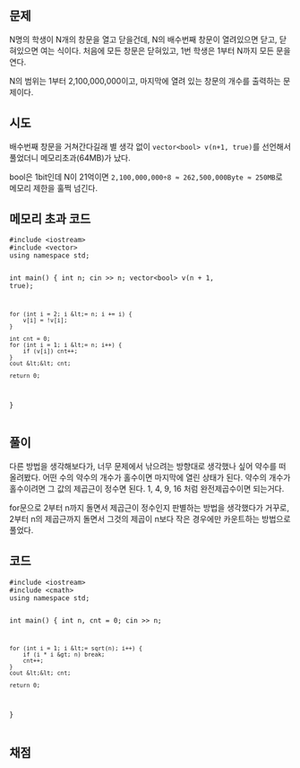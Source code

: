 <h2 id="문제">문제</h2>
<p>N명의 학생이 N개의 창문을 열고 닫을건데,
N의 배수번째 창문이 열려있으면 닫고, 닫혀있으면 여는 식이다.
처음에 모든 창문은 닫혀있고, 1번 학생은 1부터 N까지 모든 문을 연다.</p>
<p>N의 범위는 1부터 2,100,000,000이고,
마지막에 열려 있는 창문의 개수를 출력하는 문제이다.</p>
<h2 id="시도">시도</h2>
<p>배수번째 창문을 거쳐간다길래 별 생각 없이 <code>vector&lt;bool&gt; v(n+1, true)</code>를 선언해서 풀었더니 메모리초과(64MB)가 났다.</p>
<p>bool은 1bit인데 N이 21억이면
<code>2,100,000,000÷8 ≈ 262,500,000Byte ≈ 250MB</code>로 메모리 제한을 훌쩍 넘긴다.</p>
<h2 id="메모리-초과-코드">메모리 초과 코드</h2>
<pre><code class="language-cpp">#include &lt;iostream&gt;
#include &lt;vector&gt;
using namespace std;

int main() {
    int n;
    cin &gt;&gt; n;
    vector&lt;bool&gt; v(n + 1, true);

    for (int i = 2; i &lt;= n; i += i) {
        v[i] = !v[i];
    }

    int cnt = 0;
    for (int i = 1; i &lt;= n; i++) {
        if (v[i]) cnt++;
    }
    cout &lt;&lt; cnt;

    return 0;
}</code></pre>
<h2 id="풀이">풀이</h2>
<p>다른 방법을 생각해보다가,
너무 문제에서 낚으려는 방향대로 생각했나 싶어 약수를 떠올려봤다.
어떤 수의 약수의 개수가 홀수이면 마지막에 열린 상태가 된다.
약수의 개수가 홀수이려면 그 값의 제곱근이 정수면 된다.
1, 4, 9, 16 처럼 완전제곱수이면 되는거다.</p>
<p>for문으로 2부터 n까지 돌면서 제곱근이 정수인지 판별하는 방법을 생각했다가
거꾸로, 2부터 n의 제곱근까지 돌면서 그것의 제곱이 n보다 작은 경우에만 카운트하는 방법으로 풀었다.</p>
<h2 id="코드">코드</h2>
<pre><code class="language-cpp">#include &lt;iostream&gt;
#include &lt;cmath&gt;
using namespace std;

int main() {
    int n, cnt = 0;
    cin &gt;&gt; n;

    for (int i = 1; i &lt;= sqrt(n); i++) {
        if (i * i &gt; n) break;
        cnt++;
    }
    cout &lt;&lt; cnt;

    return 0;
}</code></pre>
<h2 id="채점">채점</h2>
<p><img alt="" src="https://velog.velcdn.com/images/coolgamja_/post/e754475c-e982-4e4c-ba54-0d391f4c9c9e/image.png" /></p>